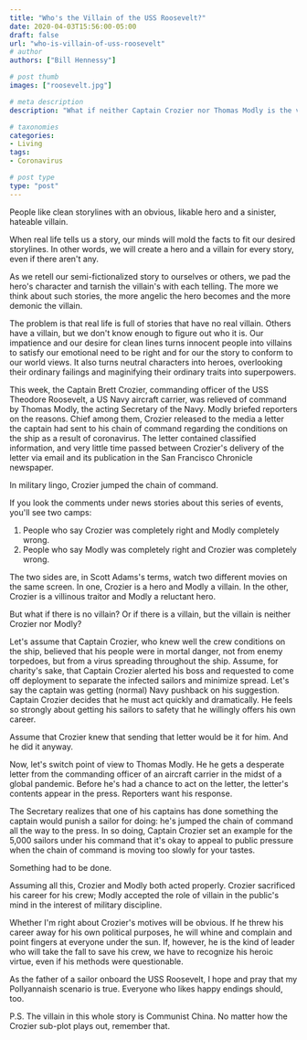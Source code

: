 ```yaml
---
title: "Who's the Villain of the USS Roosevelt?"
date: 2020-04-03T15:56:00-05:00
draft: false
url: "who-is-villain-of-uss-roosevelt"
# author
authors: ["Bill Hennessy"]

# post thumb
images: ["roosevelt.jpg"]

# meta description
description: "What if neither Captain Crozier nor Thomas Modly is the villain?"

# taxonomies
categories: 
- Living
tags:
- Coronavirus

# post type
type: "post"
---
```


People like clean storylines with an obvious, likable hero and a sinister, hateable villain. 

When real life tells us a story, our minds will mold the facts to fit our desired storylines. In other words, we will create a hero and a villain for every story, even if there aren't any. 

As we retell our semi-fictionalized story to ourselves or others, we pad the hero's character and tarnish the villain's with each telling. The more we think about such stories, the more angelic the hero becomes and the more demonic the villain. 

The problem is that real life is full of stories that have no real villain. Others have a villain, but we don't know enough to figure out who it is. Our impatience and our desire for clean lines turns innocent people into villains to satisfy our emotional need to be right and for our the story to conform to our world views. It also turns neutral characters into heroes, overlooking their ordinary failings and maginifying their ordinary traits into superpowers.

This week, the Captain Brett Crozier, commanding officer of the USS Theodore Roosevelt, a US Navy aircraft carrier, was relieved of command by Thomas Modly, the acting Secretary of the Navy. Modly briefed reporters on the reasons. Chief among them, Crozier released to the media a letter the captain had sent to his chain of command regarding the conditions on the ship as a result of coronavirus. The letter contained classified information, and very little time passed between Crozier's delivery of the letter via email and its publication in the San Francisco Chronicle newspaper. 

In military lingo, Crozier jumped the chain of command. 

If you look the comments under news stories about this series of events, you'll see two camps:

1. People who say Crozier was completely right and Modly completely wrong. 
2. People who say Modly was completely right and Crozier was completely wrong. 

The two sides are, in Scott Adams's terms, watch two different movies on the same screen. In one, Crozier is a hero and Modly a villain. In the other, Crozier is a villinous traitor and Modly a reluctant hero. 

But what if there is no villain? Or if there is a villain, but the villain is neither Crozier nor Modly?

Let's assume that Captain Crozier, who knew well the crew conditions on the ship, believed that his people were in mortal danger, not from enemy torpedoes, but from a virus spreading throughout the ship. Assume, for charity's sake, that Captain Crozier alerted his boss and requested to come off deployment to separate the infected sailors and minimize spread. Let's say the captain was getting (normal) Navy pushback on his suggestion. Captain Crozier decides that he must act quickly and dramatically. He feels so strongly about getting his sailors to safety that he willingly offers his own career. 

Assume that Crozier knew that sending that letter would be it for him. And he did it anyway. 

Now, let's switch point of view to Thomas Modly. He he gets a desperate letter from the commanding officer of an aircraft carrier in the midst of a global pandemic. Before he's had a chance to act on the letter, the letter's contents appear in the press. Reporters want his response.

The Secretary realizes that one of his captains has done something the captain would punish a sailor for doing: he's jumped the chain of command all the way to the press. In so doing, Captain Crozier set an example for the 5,000 sailors under his command that it's okay to appeal to public pressure when the chain of command is moving too slowly for your tastes. 

Something had to be done. 

Assuming all this, Crozier and Modly both acted properly. Crozier sacrificed his career for his crew; Modly accepted the role of villain in the public's mind in the interest of military discipline. 

Whether I'm right about Crozier's motives will be obvious. If he threw his career away for his own political purposes, he will whine and complain and point fingers at everyone under the sun. If, however, he is the kind of leader who will take the fall to save his crew, we have to recognize his heroic virtue, even if his methods were questionable. 

As the father of a sailor onboard the USS Roosevelt, I hope and pray that my Pollyannaish scenario is true. Everyone who likes happy endings should, too.


P.S. The villain in this whole story is Communist China. No matter how the Crozier sub-plot plays out, remember that. 
